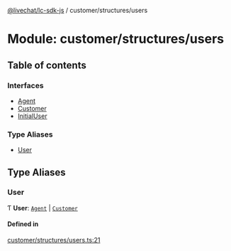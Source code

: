 [@livechat/lc-sdk-js](../README.md) / customer/structures/users

# Module: customer/structures/users

## Table of contents

### Interfaces

- [Agent](../interfaces/customer_structures_users.Agent.md)
- [Customer](../interfaces/customer_structures_users.Customer.md)
- [InitialUser](../interfaces/customer_structures_users.InitialUser.md)

### Type Aliases

- [User](customer_structures_users.md#user)

## Type Aliases

### User

Ƭ **User**: [`Agent`](../interfaces/customer_structures_users.Agent.md) \| [`Customer`](../interfaces/customer_structures_users.Customer.md)

#### Defined in

[customer/structures/users.ts:21](https://github.com/livechat/lc-sdk-js/blob/a63b0a6/src/customer/structures/users.ts#L21)
